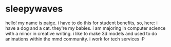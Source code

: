 # sleepywaves

hello! my name is paige.
i have to do this for student benefits, so, here:
i have a dog and a cat. they're my babies.
i am majoring in computer science with a minor in creative writing.
i like to make 3d models and used to do animations within the mmd community.
i work for tech services :P

